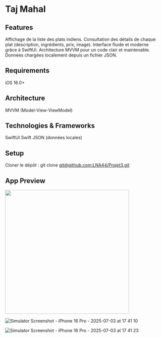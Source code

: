 # Taj Mahal

## Features

Affichage de la liste des plats indiens.
Consultation des détails de chaque plat (description, ingrédients, prix, image).
Interface fluide et moderne grâce à SwiftUI.
Architecture MVVM pour un code clair et maintenable.
Données chargées localement depuis un fichier JSON.

## Requirements

iOS 16.0+

## Architecture

MVVM (Model-View-ViewModel)

## Technologies & Frameworks

SwiftUI
Swift
JSON (données locales)

## Setup

Cloner le dépôt :
git clone [git@github.com:LNA44/Projet3.git](https://github.com/LNA44/Projet3.git)

## App Preview

<img src="[https://user-images.githubusercontent.com/XXXX/nom-de-l-image.png](https://github.com/user-attachments/assets/bb9608e4-8072-4bfe-91b1-268791639d71)" width="400" />

![Simulator Screenshot - iPhone 16 Pro - 2025-07-03 at 17 41 10](https://github.com/user-attachments/assets/678c7ac4-4529-430e-9677-ea1c0c3b917f)

![Simulator Screenshot - iPhone 16 Pro - 2025-07-03 at 17 41 23](https://github.com/user-attachments/assets/e617db83-ed4e-4a33-8eec-c929bbe14210)

